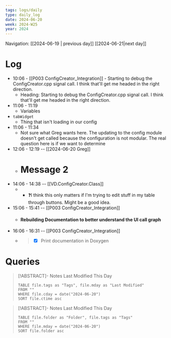 ```yaml
---
tags: logs/daily
type: daily_log
date: 2024-06-20
week: 2024-W25
year: 2024
---
```

Navigation: [[2024-06-19 | previous day]] [[2024-06-21|next day]]

# Log
- 10:06 - [[P003 ConfigCreator_Integration]] - Starting to debug the ConfigCreator.cpp signal call. I think that'll get me headed in the right direction. 
    - Heading: Starting to debug the ConfigCreator.cpp signal call. I think that'll get me headed in the right direction.  
- 11:06 - 11:19
    - Variables
- `tabWidget`
	- Thing that isn't loading in our config
- 11:06 - 11:34
    - Not sure what Greg wants here. The updating to the config module doesn't get called because the configuration is not modular. The real question here is if we want to determine 
- 12:06 - 12:19 -- [[2024-06-20 Greg]]
    - # Message 2
- 14:06 - 14:38 -- [[VD.ConfigCreator.Class]]
    - - ❓I think this only matters if I'm trying to edit stuff in my table through buttons. Might be a good idea.
- 15:06 - 15:41 -- [[P003 ConfigCreator_Integration]]
    - #### Rebuilding Documentation to better understand the UI call graph
- 16:06 - 16:31 -- [[P003 ConfigCreator_Integration]]
    - > - [x] Print documentation in Doxygen

# Queries
> [!ABSTRACT]- Notes Last Modified This Day
> ```dataview
> TABLE file.tags as "Tags", file.mday as "Last Modified"
> FROM ""
> WHERE file.cday = date("2024-06-20")
> SORT file.ctime asc
> ```

> [!ABSTRACT]- Notes Last Modified This Day
> ```dataview
> TABLE file.folder as "Folder", file.tags as "Tags"
> FROM ""
> WHERE file.mday = date("2024-06-20")
> SORT file.folder asc
> ```
